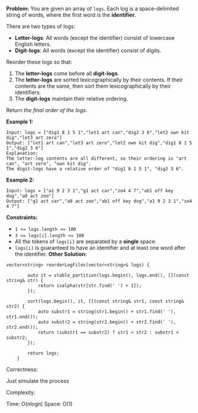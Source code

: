 **Problem:**
You are given an array of `logs`. Each log is a space-delimited string of words, where the first word is the **identifier**.

There are two types of logs:

- **Letter-logs**: All words (except the identifier) consist of lowercase English letters.
- **Digit-logs**: All words (except the identifier) consist of digits.

Reorder these logs so that:

1. The **letter-logs** come before all **digit-logs**.
2. The **letter-logs** are sorted lexicographically by their contents. If their contents are the same, then sort them lexicographically by their identifiers.
3. The **digit-logs** maintain their relative ordering.

Return *the final order of the logs*.

 

**Example 1:**

```
Input: logs = ["dig1 8 1 5 1","let1 art can","dig2 3 6","let2 own kit dig","let3 art zero"]
Output: ["let1 art can","let3 art zero","let2 own kit dig","dig1 8 1 5 1","dig2 3 6"]
Explanation:
The letter-log contents are all different, so their ordering is "art can", "art zero", "own kit dig".
The digit-logs have a relative order of "dig1 8 1 5 1", "dig2 3 6".
```

**Example 2:**

```
Input: logs = ["a1 9 2 3 1","g1 act car","zo4 4 7","ab1 off key dog","a8 act zoo"]
Output: ["g1 act car","a8 act zoo","ab1 off key dog","a1 9 2 3 1","zo4 4 7"]
```

 

**Constraints:**

- `1 <= logs.length <= 100`
- `3 <= logs[i].length <= 100`
- All the tokens of `logs[i]` are separated by a **single** space.
- `logs[i]` is guaranteed to have an identifier and at least one word after the identifier.
**Other Solution:**
```
vector<string> reorderLogFiles(vector<string>& logs) {
        
        auto it = stable_partition(logs.begin(), logs.end(), [](const string& str) {
            return isalpha(str[str.find(' ') + 1]);
        });
        
        sort(logs.begin(), it, [](const string& str1, const string& str2) {
            auto substr1 = string(str1.begin() + str1.find(' '), str1.end());
            auto substr2 = string(str2.begin() + str2.find(' '), str2.end());
            return (substr1 == substr2) ? str1 < str2 : substr1 < substr2;
        });
        
        return logs;
    }
```
Correctness:

Just simulate the process

Complexity:

Time: O(nlogn)
Space: O(1)